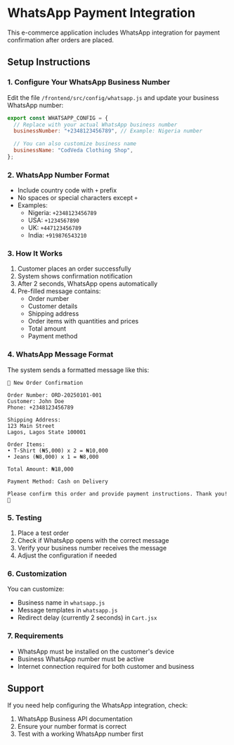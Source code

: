 # WhatsApp Payment Integration

This e-commerce application includes WhatsApp integration for payment confirmation after orders are placed.

## Setup Instructions

### 1. Configure Your WhatsApp Business Number

Edit the file `/frontend/src/config/whatsapp.js` and update your business WhatsApp number:

```javascript
export const WHATSAPP_CONFIG = {
  // Replace with your actual WhatsApp business number
  businessNumber: "+2348123456789", // Example: Nigeria number

  // You can also customize business name
  businessName: "CodVeda Clothing Shop",
};
```

### 2. WhatsApp Number Format

- Include country code with `+` prefix
- No spaces or special characters except `+`
- Examples:
  - Nigeria: `+2348123456789`
  - USA: `+1234567890`
  - UK: `+447123456789`
  - India: `+919876543210`

### 3. How It Works

1. Customer places an order successfully
2. System shows confirmation notification
3. After 2 seconds, WhatsApp opens automatically
4. Pre-filled message contains:
   - Order number
   - Customer details
   - Shipping address
   - Order items with quantities and prices
   - Total amount
   - Payment method

### 4. WhatsApp Message Format

The system sends a formatted message like this:

```
🛒 New Order Confirmation

Order Number: ORD-20250101-001
Customer: John Doe
Phone: +2348123456789

Shipping Address:
123 Main Street
Lagos, Lagos State 100001

Order Items:
• T-Shirt (₦5,000) x 2 = ₦10,000
• Jeans (₦8,000) x 1 = ₦8,000

Total Amount: ₦18,000

Payment Method: Cash on Delivery

Please confirm this order and provide payment instructions. Thank you! 🙏
```

### 5. Testing

1. Place a test order
2. Check if WhatsApp opens with the correct message
3. Verify your business number receives the message
4. Adjust the configuration if needed

### 6. Customization

You can customize:

- Business name in `whatsapp.js`
- Message templates in `whatsapp.js`
- Redirect delay (currently 2 seconds) in `Cart.jsx`

### 7. Requirements

- WhatsApp must be installed on the customer's device
- Business WhatsApp number must be active
- Internet connection required for both customer and business

## Support

If you need help configuring the WhatsApp integration, check:

1. WhatsApp Business API documentation
2. Ensure your number format is correct
3. Test with a working WhatsApp number first
